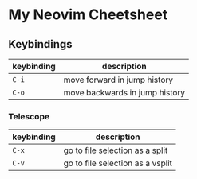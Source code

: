 # My Neovim Cheetsheet

## Keybindings

| keybinding | description                    |
| ---------- | ------------------------------ |
| `C-i`      | move forward in jump history   |
| `C-o`      | move backwards in jump history |

### Telescope

| keybinding | description                      |
| ---------- | -------------------------------- |
| `C-x`      | go to file selection as a split  |
| `C-v`      | go to file selection as a vsplit |
